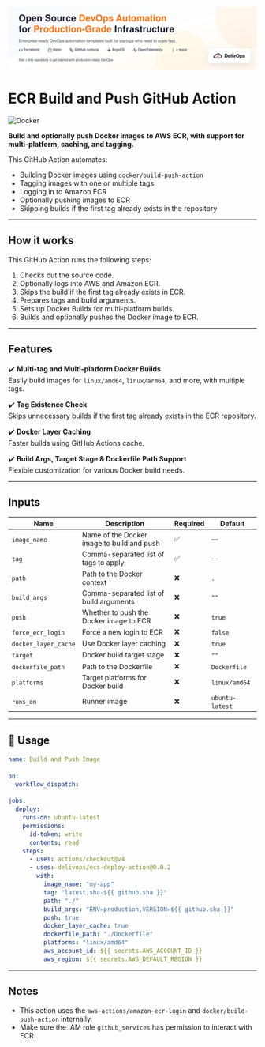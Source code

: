 [![DelivOps banner](https://raw.githubusercontent.com/delivops/.github/main/images/banner.png?raw=true)](https://delivops.com)

# ECR Build and Push GitHub Action

![Docker](https://img.shields.io/badge/Docker-ECR-blue)

**Build and optionally push Docker images to AWS ECR, with support for multi-platform, caching, and tagging.**

This GitHub Action automates:
- Building Docker images using `docker/build-push-action`
- Tagging images with one or multiple tags
- Logging in to Amazon ECR
- Optionally pushing images to ECR
- Skipping builds if the first tag already exists in the repository

---

## How it works

This GitHub Action runs the following steps:

1. Checks out the source code.
2. Optionally logs into AWS and Amazon ECR.
3. Skips the build if the first tag already exists in ECR.
4. Prepares tags and build arguments.
5. Sets up Docker Buildx for multi-platform builds.
6. Builds and optionally pushes the Docker image to ECR.

---

## Features

✔️ **Multi-tag and Multi-platform Docker Builds**  
Easily build images for `linux/amd64`, `linux/arm64`, and more, with multiple tags.

✔️ **Tag Existence Check**  
Skips unnecessary builds if the first tag already exists in the ECR repository.

✔️ **Docker Layer Caching**  
Faster builds using GitHub Actions cache.

✔️ **Build Args, Target Stage & Dockerfile Path Support**  
Flexible customization for various Docker build needs.

---

## Inputs

| Name                | Description                                                  | Required | Default           |
|---------------------|--------------------------------------------------------------|----------|-------------------|
| `image_name`        | Name of the Docker image to build and push                   | ✅       | —                 |
| `tag`               | Comma-separated list of tags to apply                        | ✅       | —                 |
| `path`              | Path to the Docker context                                   | ❌       | `.`               |
| `build_args`        | Comma-separated list of build arguments                      | ❌       | `""`              |
| `push`              | Whether to push the Docker image to ECR                      | ❌       | `true`            |
| `force_ecr_login`   | Force a new login to ECR                                     | ❌       | `false`           |
| `docker_layer_cache`| Use Docker layer caching                                     | ❌       | `true`            |
| `target`            | Docker build target stage                                    | ❌       | `""`              |
| `dockerfile_path`   | Path to the Dockerfile                                       | ❌       | `Dockerfile`      |
| `platforms`         | Target platforms for Docker build                            | ❌       | `linux/amd64`     |
| `runs_on`           | Runner image                                                 | ❌       | `ubuntu-latest`   |



---

## 🚀 Usage

```yaml
name: Build and Push Image

on:
  workflow_dispatch:

jobs:
  deploy:
    runs-on: ubuntu-latest
    permissions:
      id-token: write
      contents: read
    steps:
      - uses: actions/checkout@v4
      - uses: delivops/ecs-deploy-action@0.0.2
        with:
          image_name: "my-app"
          tag: "latest,sha-${{ github.sha }}"
          path: "./"
          build_args: "ENV=production,VERSION=${{ github.sha }}"
          push: true
          docker_layer_cache: true
          dockerfile_path: "./Dockerfile"
          platforms: "linux/amd64"
          aws_account_id: ${{ secrets.AWS_ACCOUNT_ID }}
          aws_region: ${{ secrets.AWS_DEFAULT_REGION }}
```

---

## Notes

- This action uses the `aws-actions/amazon-ecr-login` and `docker/build-push-action` internally.
- Make sure the IAM role `github_services` has permission to interact with ECR.
